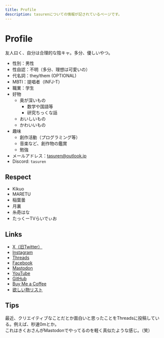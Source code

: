 ```yaml
---
title: Profile
description: tasurenについての情報が記されているページです。
---
```


# Profile
友人曰く、自分は合理的な陰キャ。多分、優しいやつ。

- 性別：男性
- 性自認：不明（多分、理想は可愛いの）
- 代名詞：they/them (OPTIONAL)
- MBTI：提唱者（INFJ-T）
- 職業：学生
- 好物
  - 奥が深いもの
    - 数学や国語等
    - 研究ちっくな話
  - おいしいもの
  - かわいいもの
- 趣味
  - 創作活動（プログラミング等）
  - 音楽など、創作物の鑑賞
  - 勉強
- メールアドレス：[tasuren@outlook.jp](tasuren@outlook.jp)
- Discord: `tasuren`

## Respect
- Kikuo
- MARETU
- 稲葉曇
- 月裏
- 糸奇はな
- たっくーTVらいでぃお

## Links
- <a href="https://x.com/tasuren1022/" target="_blank">X（旧Twitter）</a>
- <a href="https://www.instagram.com/tasuren1022/" target="_blank">Instagram</a>
- <a href="https://www.threads.net/@tasuren1022/" target="_blank">Threads</a>
- <a href="https://www.facebook.com/tasuren" target="_blank">Facebook</a>
- <a href="https://mstdn.jp/web/@tasuren1022/" target="_blank">Mastodon</a>
- <a href="https://www.youtube.com/@tasuren/" target="_blank">YouTube</a>
- <a href="https://github.com/tasuren/" target="_blank">GitHub</a>
- <a href="https://www.buymeacoffee.com/tasuren/" target="_blank">Buy Me a Coffee</a>
- <a href="https://www.amazon.jp/hz/wishlist/ls/JNO8G3WBMKAX?ref_=wl_share" target="_blank">欲しい物リスト</a>

## Tips
最近、クリエイティブなことだとか面白いと思ったことをThreadsに投稿している。例えば、秒速0mとか。  
これはきくおさんがMastodonでやってるのを軽く真似たような感じ。（笑）
